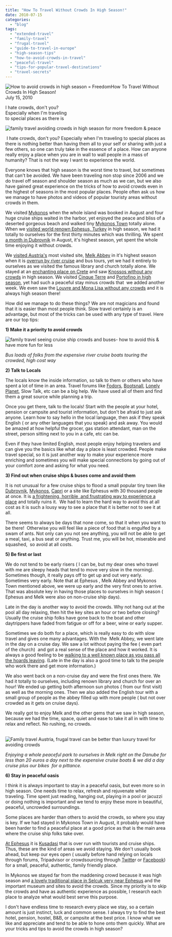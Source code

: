 ```yaml
---
title: "How To Travel Without Crowds In High Season!"
date: 2010-07-15
categories: 
  - "blog"
tags: 
  - "extended-travel"
  - "family-travel"
  - "frugal-travel"
  - "guide-to-travel-in-europe"
  - "high-season-tips"
  - "how-to-avoid-crowds-in-travel"
  - "peaceful-travel"
  - "tips-for-popular-travel-destinations"
  - "travel-secrets"
---
```


 ![How to avoid crowds in high season = Freedom](https://pub-ac94b3f306b24c0dba4238943c97f2e1.r2.dev/6a00e5502a9507883301348542bb80970c.jpg)How To Travel Without Crowds In High Season!  
July 15, 2010

I hate crowds, don't you?  
Especially when I'm traveling  
to special places as there is 

<!--more-->

![family travel avoiding crowds in high season for more freedom & peace](https://pub-ac94b3f306b24c0dba4238943c97f2e1.r2.dev/6a00e5502a950788330133f21d3683970b.jpg)  

 I hate crowds, don't you? Especially when I'm traveling to special places as there is nothing better than having them all to your self or sharing with just a few others, so one can truly take in the essence of a place. How can anyone really enjoy a place when you are in wall to wall people in a mass of humanity? That is not the way I want to experience the world.  
  
Everyone knows that high season is the worst time to travel, but sometimes that can't be avoided. We have been traveling non stop since 2006 and we do travel off season and shoulder season as much as we can, but we also have gained great experience on the tricks of how to avoid crowds even in the highest of seasons in the most popular places. People often ask us how we manage to have photos and videos of popular touristy areas without crowds in them.  
  
We visited [Mykonos](https://pub-ac94b3f306b24c0dba4238943c97f2e1.r2.dev/2007/08/ferry-to-mykono.html) when the whole island was booked in August and four huge cruise ships waited in the harbor, yet enjoyed the peace and bliss of a deserted gorgeous beach and walked tiny [Mykonos Town](http://I%20hate%20crowds,%20don%27t%20you?%20Especially%20when%20I%27m%20traveling%20to%20special%20places%20as%20there%20is%20nothing%20better%20than) totally alone. When we [visited world renown Ephesus, Turkey](https://pub-ac94b3f306b24c0dba4238943c97f2e1.r2.dev/2007/07/ephesus-stellar.html) in high season, we had it totally to ourselves for the first thirty minutes which was thrilling. We spent [a month in Dubrovnik](https://pub-ac94b3f306b24c0dba4238943c97f2e1.r2.dev/2007/08/we-love-dubrovn.html#more) in August, it's highest season, yet spent the whole time enjoying it without crowds.  
  
We [visited Austria's](https://pub-ac94b3f306b24c0dba4238943c97f2e1.r2.dev/2009/09/-a-travelers-tragic-tale-handling-travel-disasters-medical-emergency-.html) most visited site, [Melk Abbey](https://pub-ac94b3f306b24c0dba4238943c97f2e1.r2.dev/2009/09/family-travel-photo-austria-melk-joy-in-water.html?cid=6a00e5502a950788330120a5d7c6a5970c) in it's highest season when it is [overrun by river cruise](http://www.ricksteves.com/plan/destinations/austria/wachauvalley.htm) and bus tours, yet we had it entirely to ourselves as we visited the famous library and church totally alone. We stayed at an [enchanting place on Crete](https://pub-ac94b3f306b24c0dba4238943c97f2e1.r2.dev/2007/06/chania-crete.html) and saw [Knossos without any crowds](https://pub-ac94b3f306b24c0dba4238943c97f2e1.r2.dev/2007/07/the-palace-of-k.html) in high season. We visited [Cinque Terre](https://pub-ac94b3f306b24c0dba4238943c97f2e1.r2.dev/2009/07/7-best-reasons-to-travel-cinque-terre-italy.html) and [Portofino in high season](https://pub-ac94b3f306b24c0dba4238943c97f2e1.r2.dev/2009/07/family-travel-photo-italy.html), yet had such a peaceful stay minus crowds that  we added another week. We even saw the [Louvre and Mona Lisa without any crowds](https://pub-ac94b3f306b24c0dba4238943c97f2e1.r2.dev/2006/09/3-museums-in-a.html#more) and it is always high season there!  
  
How did we manage to do these things? We are not magicians and found that it is easier than most people think. Slow travel certainly is an advantage, but most of the tricks can be used with any type of travel. Here are our top tips:  
  
**1) Make it a priority to avoid crowds** 

![family travel seeing cruise ship crowds and buses- how to avoid this & have more fun for less](https://pub-ac94b3f306b24c0dba4238943c97f2e1.r2.dev/6a00e5502a950788330133f21d3b27970b.jpg)

_Bus loads of folks from the expensive river cruise boats touring the crowded, high cost way_  
  
**2) Talk to Locals**  
  
The locals know the inside information, so talk to them or others who have spent a lot of time in an area. Travel forums like [Fodors](http://www.fodors.com/community/), [Bootsnall](http://www.bootsnall.com/today/), [Lonely Planet](http://www.lonelyplanet.com/thorntree/index.jspa), Slow Talk, etc can be a big help. We have used all of them and find them a great source while planning a trip.  
  
Once you get there, talk to the locals! Start with the people at your hotel, pension or campsite and tourist information, but don't be afraid to just ask anyone. Learn how to say hello in the local language, then ask if they speak English ( or any other languages that you speak) and ask away. You would be amazed at how helpful the grocer, gas station attendant, man on the street, person sitting next to you in a cafe, etc can be.  
  
Even if they have limited English, most people enjoy helping travelers and can give you the basics like what day a place is least crowded. People make travel special, so it is just another way to make your experience more enriching and sometimes you will make special connections by going out of your comfort zone and asking for what you need.  
  
  
**3) Find out when cruise ships & buses come and avoid them**  
  
It is not unusual for a few cruise ships to flood a small popular tiny town like [Dubrovnik](https://pub-ac94b3f306b24c0dba4238943c97f2e1.r2.dev/2007/08/heavenly-holida.html#more), [Mykonos](https://pub-ac94b3f306b24c0dba4238943c97f2e1.r2.dev/2007/08/life-is-a-beach.html), [Capri](https://pub-ac94b3f306b24c0dba4238943c97f2e1.r2.dev/2008/04/catching-capri.html) or a site like Ephesus with 30 thousand people at once. It is [a frightening, horrible  and frustrating way to experience a place](https://pub-ac94b3f306b24c0dba4238943c97f2e1.r2.dev/2009/04/family-travel-photohappy-earth-day.html) and totally ruins it.  We had to learn the hard way to avoid this at all cost as it is such a lousy way to see a place that it is better not to see it at all.  
  
There seems to always be days that none come, so that it when you want to be there!  Otherwise you will feel like a piece of food that is engulfed by a swam of ants. Not only can you not see anything, you will not be able to get a meal, taxi, a bus seat or anything. Trust me, you will be hot, miserable and squashed,  so avoid at all costs.  
  
**5) Be first or last**  
  
We do not tend to be early risers ( I can be, but my dear ones who travel with me are sleepy heads that tend to move very slow in the morning). Sometimes though, it really pays off to get up and out very early. Sometimes very early. Note that at Ephesus , Melk Abbey and Mykonos Town mentioned above, we were up early and the very first ones to arrive. That was absolute key in having those places to ourselves in high season ( Ephesus and Melk were also on non-cruise ship days).  
  
Late in the day is another way to avoid the crowds. Why not hang out at the pool all day relaxing, then hit the key sites an hour or two before closing? Usually the cruise ship folks have gone back to the boat and other daytrippers have faded from fatigue or off for a beer, wine or early supper.  
  
Sometimes we do both for a place, which is really easy to do with slow travel and gives one many advantages. With the  Melk Abbey, we went late in the day on a cruise day. We saw a lot without paying the fee ( even part of the church)  and got a real sense of the place and how it worked. It is always a good feeling to be [walking to a well known place as you pass all the hoards leaving](https://pub-ac94b3f306b24c0dba4238943c97f2e1.r2.dev/2007/08/pamukkale-and-h.html). (Late in the day is also a good time to talk to the people who work there and get more information.)  
  
We also went back on a non-cruise day and were the first ones there. We had it totally to ourselves, including renown library and church for over an hour! We ended up getting both afternoon sun photos ( from our first visit)  as well as the morning ones. Then we also added the English tour with a small group of people as the abbey filled up with more people ( but not over crowded as it gets on cruise days).  
  
We really got to enjoy Melk and the other gems that we saw in high season, because we had the time, space, quiet and ease to take it all in with time to relax and reflect. No rushing, no crowds.

  ![Family travel Austria, frugal travel can be better than luxury travel for avoiding crowds](https://pub-ac94b3f306b24c0dba4238943c97f2e1.r2.dev/6a00e5502a950788330133f21d3eed970b.jpg)

_Enjoying a whole peaceful park to ourselves in Melk right on the Danube for less than 20 euros a day next to the expensive cruise boats & we did a day cruise plus our bikes  for a pittance._  
  
  
  
**6) Stay in peaceful oasis**  
  
I think it is always important to stay in a peaceful oasis, but even more so in high season. One needs time to relax, refresh and rejuvenate while traveling. Time spent just reading, hanging out, playing in a pool or jacuzzi or doing nothing is important and we tend to enjoy these more in beautiful, peaceful, uncrowded surroundings.  
  
Some places are harder than others to avoid the crowds, so where you stay is key. If we had stayed in Mykonos Town in August, it probably would have been harder to find a peaceful place at a good price as that is the main area where the cruise ship folks take over.  
  
[At Ephesus](https://pub-ac94b3f306b24c0dba4238943c97f2e1.r2.dev/2007/07/selcuk-serenity.html) it is [Kusadasi](http://en.wikipedia.org/wiki/Ku%C5%9Fadas%C4%B1) that is over run with tourists and cruise ships. Thus, these are the kind of areas we avoid staying. We don't usually book ahead, but keep our eyes open ( usually before hand relying on locals through forums, Tripadvisor or crowdsourcing through [Twitte](http://twitter.com/soultravelers3)r or [Facebook](http://www.facebook.com/pages/Soultravelers3com-Around-the-World-Family-Travel-Education-Adventure/185105005187)) for a small, peaceful, authentic, family friendly place.  
  
In Mykonos we stayed far from the maddening crowd because it was high season and [a lovely traditional place in Selcuk very near Ephesus](https://pub-ac94b3f306b24c0dba4238943c97f2e1.r2.dev/2007/08/kalehan-kindred.html) and the important museum and sites to avoid the crowds. Since my priority is to skip the crowds and have as authentic experience as possible, I research each place to analyze what would best serve this purpose.  
  
I don't have endless time to research every place we stay, so a certain amount is just instinct, luck and common sense. I always try to find the best hotel, pension, hostel, B&B, or campsite at the best price. I know what we like and appreciate and tend to be able to hone onto them quickly. What are your tricks and tips to avoid the crowds in high season?
